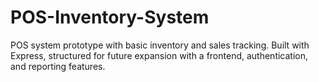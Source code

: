 # POS-Inventory-System
POS system prototype with basic inventory and sales tracking. Built with Express, structured for future expansion with a frontend, authentication, and reporting features.
